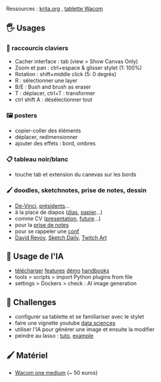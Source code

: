 
Ressources : [krita.org](https://krita.org/) , [tablette Wacom](https://www.tiktok.com/@fschnell/video/6846103156988857605) 

## 🖐 Usages

### 🎹 raccourcis claviers
- Cacher interface : tab (view > Show Canvas Only)
- Zoom et pan : ctrl+espace & glisser stylet (1: 100%)
- Rotation : shift+middle click (5: 0 degrés)
- R : sélectionner une layer
- B/E : Bush and brush as eraser
- T : déplacer,   ctrl+T : transformer
- ctrl shift A : désélectionner tout
### 🖼  posters
- copier-coller des éléments
- déplacer, redimensionner
- ajouter des effets : bord, ombres
### 📋  tableau noir/blanc
- touche tab et extension du canevas sur les bords
### 🖌 doodles, sketchnotes, prise de notes, dessin
-  [De-Vinci](https://cdn8.openculture.com/2017/07/24210624/da-vinci-notebook.jpg), [présidents](https://youtu.be/KlQjpThXov4?t=373)...
- à la place de diapos ([dias](https://www.youtube.com/watch?v=SDS5gLSiLg0), [papier](https://www.youtube.com/watch?v=S2fz4BS2J3Y)...)
- comme CV ([presentation](https://sachachua.com/blog/wp-content/uploads/2008/05/2014-03-05-About-me-Sacha-Chua-bio.png), [future](https://sachachua.com/blog/wp-content/uploads/2013/01/20121228-5-years-vision.png)...)
- pour la [prise de notes](https://seafile.unistra.fr/d/602825c64b3a4d94814d/)
- pour se rappeler une [conf](https://photos.google.com/share/AF1QipNyqhFxkrMCXZiVf_0-o7i7OmS0EacDRomXiWoMT58z0ZW-JGl_VmVo3eR_I9GesQ?key=Vk9YeXpWeFQwdVBrWktoVGktby1ENDRuUWc2M2tR)
- [David Revoy](https://www.davidrevoy.com/), [Sketch Daily](https://www.reddit.com/r/SketchDaily/), [Twitch Art](https://www.twitch.tv/directory/game/Art)
## 🤖 Usage de l'IA 
- [télécharger](https://github.com/Acly/krita-ai-diffusion) [features](https://www.interstice.cloud/) [démo](https://www.youtube.com/watch?v=Ly6USRwTHe0) [handbooks](https://docs.interstice.cloud/)
- tools > scripts > import Python plugins from file
- settings > Dockers > check : AI image generation
## 🎯 Challenges
- configurer sa tablette et se familiariser avec le stylet
- faire une vignette youtube [data sciences](https://seafile.unistra.fr/d/3214bd215eca42b98b44/)
- utiliser l'IA pour générer une image et ensuite la modifier
- peindre au lasso : [tuto](https://youtu.be/LBczOO5hOKc), [example](https://youtu.be/ufmKqZZd3w4)

## 🖌 Matériel
- [Wacom one medium](https://www.amazon.fr/Wacom-CTL-672-N-One-by-medium/dp/B07HFGCP63/ref=sr_1_1) (~ 50 euros)



